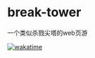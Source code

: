 # break-tower
一个类似杀戮尖塔的web页游

[![wakatime](https://wakatime.com/badge/user/7dcace4a-8c3d-4c31-8e2c-ca241719b01b/project/75362c37-4cea-4158-ad6b-9da033d38760.svg)](https://wakatime.com/badge/user/7dcace4a-8c3d-4c31-8e2c-ca241719b01b/project/75362c37-4cea-4158-ad6b-9da033d38760)
